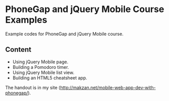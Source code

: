 PhoneGap and jQuery Mobile Course Examples
========================

Example codes for PhoneGap and jQuery Mobile course.

## Content
- Using jQuery Mobile page.
- Building a Pomodoro timer.
- Using jQuery Mobile list view.
- Building an HTML5 cheatsheet app.

The handout is in my site (http://makzan.net/mobile-web-app-dev-with-phonegap/). 
